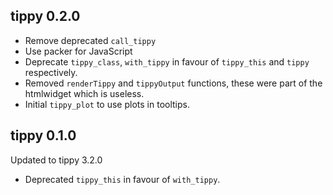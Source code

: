 ## tippy 0.2.0

- Remove deprecated `call_tippy`
- Use packer for JavaScript
- Deprecate `tippy_class`, `with_tippy` in favour of 
`tippy_this` and `tippy` respectively.
- Removed `renderTippy` and `tippyOutput` functions, 
these were part of the htmlwidget which is useless.
- Initial `tippy_plot` to use plots in tooltips.

## tippy 0.1.0

Updated to tippy 3.2.0

- Deprecated `tippy_this` in favour of `with_tippy`.

